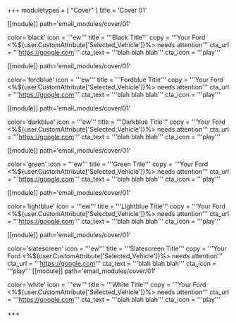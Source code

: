 +++
moduletypes = [ "Cover" ]
title = 'Cover 01'

[[module]]
path='email_modules/cover/01'

color='black'
icon = '''ew'''
title = '''Black Title'''
copy = '''Your Ford <%${user.CustomAttribute['Selected_Vehicle']}%> needs attention'''
cta_url = '''https://google.com'''
cta_text = '''blah blah blah'''
cta_icon = '''play'''

[[module]]
path='email_modules/cover/01'

color='fordblue'
icon = '''ew'''
title = '''Fordblue Title'''
copy = '''Your Ford <%${user.CustomAttribute['Selected_Vehicle']}%> needs attention'''
cta_url = '''https://google.com'''
cta_text = '''blah blah blah'''
cta_icon = '''play'''

[[module]]
path='email_modules/cover/01'

color='darkblue'
icon = '''ew'''
title = '''Darkblue Title'''
copy = '''Your Ford <%${user.CustomAttribute['Selected_Vehicle']}%> needs attention'''
cta_url = '''https://google.com'''
cta_text = '''blah blah blah'''
cta_icon = '''play'''

[[module]]
path='email_modules/cover/01'

color='green'
icon = '''ew'''
title = '''Green Title'''
copy = '''Your Ford <%${user.CustomAttribute['Selected_Vehicle']}%> needs attention'''
cta_url = '''https://google.com'''
cta_text = '''blah blah blah'''
cta_icon = '''play'''

[[module]]
path='email_modules/cover/01'

color='lightblue'
icon = '''ew'''
title = '''Lightblue Title'''
copy = '''Your Ford <%${user.CustomAttribute['Selected_Vehicle']}%> needs attention'''
cta_url = '''https://google.com'''
cta_text = '''blah blah blah'''
cta_icon = '''play'''

[[module]]
path='email_modules/cover/01'

color='slatescreen'
icon = '''ew'''
title = '''Slatescreen Title'''
copy = '''Your Ford <%${user.CustomAttribute['Selected_Vehicle']}%> needs attention'''
cta_url = '''https://google.com'''
cta_text = '''blah blah blah'''
cta_icon = '''play'''
[[module]]
path='email_modules/cover/01'

color='white'
icon = '''ew'''
title = '''White Title'''
copy = '''Your Ford <%${user.CustomAttribute['Selected_Vehicle']}%> needs attention'''
cta_url = '''https://google.com'''
cta_text = '''blah blah blah'''
cta_icon = '''play'''


+++